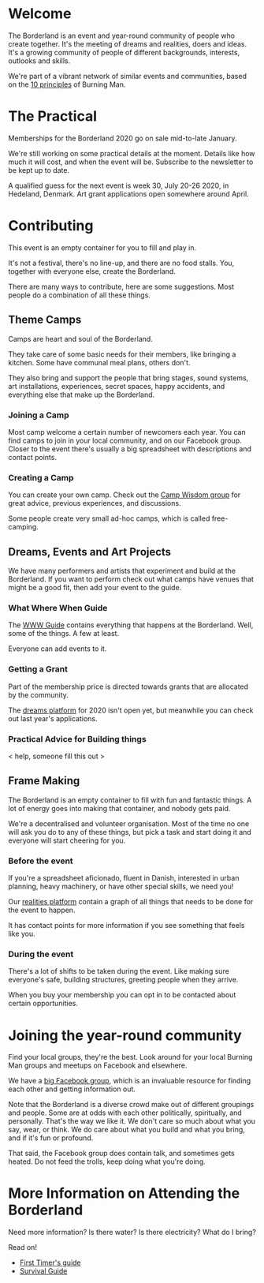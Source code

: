 # Welcome

The Borderland is an event and year-round community of people who create together. It's the meeting of dreams and realities, doers and ideas. It's a growing community of people of different backgrounds, interests, outlooks and skills.

We're part of a vibrant network of similar events and communities, based on the [10 principles](https://talk.theborderland.se/d/5dDRz8W7/principles) of Burning Man.

# The Practical

Memberships for the Borderland 2020 go on sale mid-to-late January. 

We're still working on some practical details at the moment. Details like how much it will cost, and when the event will be. Subscribe to the newsletter to be kept up to date.

A qualified guess for the next event is week 30, July 20-26 2020, in Hedeland, Denmark. Art grant applications open somewhere around April.

# Contributing

This event is an empty container for you to fill and play in. 

It's not a festival, there's no line-up, and there are no food stalls. You, together with everyone else, create the Borderland.

There are many ways to contribute, here are some suggestions. Most people do a combination of all these things.

## Theme Camps

Camps are heart and soul of the Borderland. 

They take care of some basic needs for their members, like bringing a kitchen. Some have communal meal plans, others don't.

They also bring and support the people that bring stages, sound systems, art installations, experiences, secret spaces, happy accidents, and everything else that make up the Borderland.

### Joining a Camp

Most camp welcome a certain number of newcomers each year. You can find camps to join in your local community, and on our Facebook group. Closer to the event there's usually a big spreadsheet with descriptions and contact points.

### Creating a Camp

You can create your own camp. Check out the [Camp Wisdom group](https://talk.theborderland.se/g/M2cnqJ5v/camp-wisdom) for great advice, previous experiences, and discussions.

Some people create very small ad-hoc camps, which is called free-camping.

## Dreams, Events and Art Projects

We have many performers and artists that experiment and build at the Borderland. If you want to perform check out what camps have venues that might be a good fit, then add your event to the guide.

### What Where When Guide

The [WWW Guide](https://guide.theborderland.se) contains everything that happens at the Borderland. Well, some of the things. A few at least. 

Everyone can add events to it.

### Getting a Grant

Part of the membership price is directed towards grants that are allocated by the community.

The [dreams platform](https://dreams.theborderland.se/) for 2020 isn't open yet, but meanwhile you can check out last year's applications.

### Practical Advice for Building things

< help, someone fill this out >

## Frame Making

The Borderland is an empty container to fill with fun and fantastic things. A lot of energy goes into making that container, and nobody gets paid.

We're a decentralised and volunteer organisation. Most of the time no one will ask you do to any of these things, but pick a task and start doing it and everyone will start cheering for you.

### Before the event

If you're a spreadsheet aficionado, fluent in Danish, interested in urban planning, heavy machinery, or have other special skills, we need you! 

Our [realities platform](http://realities.theborderland.se/) contain a graph of all things that needs to be done for the event to happen. 

It has contact points for more information if you see something that feels like you.

### During the event

There's a lot of shifts to be taken during the event. Like making sure everyone's safe, building structures, greeting people when they arrive. 

When you buy your membership you can opt in to be contacted about certain opportunities.


# Joining the year-round community 

Find your local groups, they're the best. Look around for your local Burning Man groups and meetups on Facebook and elsewhere.

We have a [big Facebook group](https://www.facebook.com/groups/theborderland/), which is an invaluable resource for finding each other and getting information out.

Note that the Borderland is a diverse crowd make out of different groupings and people. Some are at odds with each other politically, spiritually, and personally. That's the way we like it. We don't care so much about what you say, wear, or think. We do care about what you build and what you bring, and if it's fun or profound.

That said, the Facebook group does contain talk, and sometimes gets heated. Do not feed the trolls, keep doing what you're doing.

# More Information on Attending the Borderland

Need more information? Is there water? Is there electricity? What do I bring? 

Read on!

  * [First Timer's guide](https://talk.theborderland.se/d/RWGSpxMj/first-timers-guide)
  * [Survival Guide](https://talk.theborderland.se/d/giTDCpu1/the-survival-guide-of-2019)


